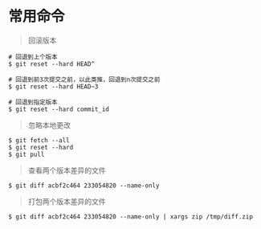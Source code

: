 # 常用命令


> 回滚版本

```shell script
# 回退到上个版本
$ git reset --hard HEAD^

# 回退到前3次提交之前，以此类推，回退到n次提交之前
$ git reset --hard HEAD~3

# 回退到指定版本
$ git reset --hard commit_id
```

> 忽略本地更改

```shell script
$ git fetch --all
$ git reset --hard
$ git pull
```

> 查看两个版本差异的文件

```shell script
$ git diff acbf2c464 233054820 --name-only
```

> 打包两个版本差异的文件

```shell script
$ git diff acbf2c464 233054820 --name-only | xargs zip /tmp/diff.zip
```